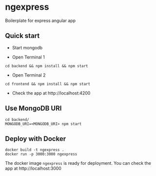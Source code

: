 # ngexpress
Boilerplate for express angular app

## Quick start

* Start mongodb

* Open Terminal 1

```
cd backend && npm install && npm start
```

* Open Terminal 2

```
cd frontend && npm install && npm start
```

* Check the app at http://localhost:4200

## Use MongoDB URI

```
cd backend/
MONGODB_URI=<MONGODB_URI> npm start
```

## Deploy with Docker

```
docker build -t ngexpress .
docker run -p 3000:3000 ngexpress
```

The docker image `ngexpress` is ready for deployment. You can check the app at http://localhost:3000
